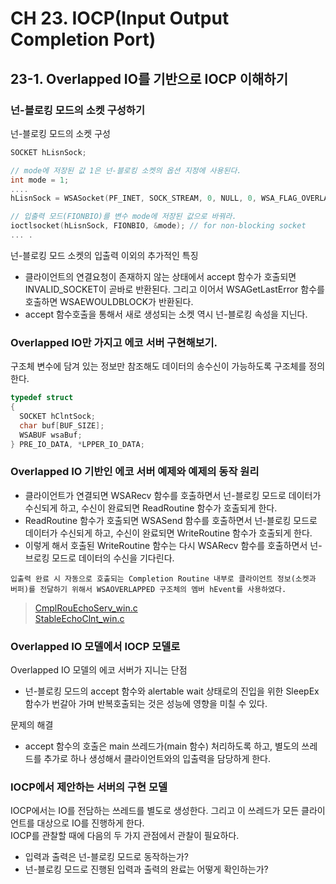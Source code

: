 # CH 23\. IOCP(Input Output Completion Port)

## 23-1. Overlapped IO를 기반으로 IOCP 이해하기

### 넌-블로킹 모드의 소켓 구성하기

넌-블로킹 모드의 소켓 구성
```c
SOCKET hLisnSock;

// mode에 저장된 값 1은 넌-블로킹 소켓의 옵션 지정에 사용된다.
int mode = 1;
....
hLisnSock = WSASocket(PF_INET, SOCK_STREAM, 0, NULL, 0, WSA_FLAG_OVERLAPPED);

// 입출력 모드(FIONBIO)를 변수 mode에 저장된 값으로 바꿔라.
ioctlsocket(hLisnSock, FIONBIO, &mode); // for non-blocking socket
... .
```

넌-블로킹 모드 소켓의 입출력 이외의 추가적인 특징
- 클라이언트의 연결요청이 존재하지 않는 상태에서 accept 함수가 호출되면 INVALID_SOCKET이 곧바로 반환된다. 그리고 이어서 WSAGetLastError 함수를 호출하면 WSAEWOULDBLOCK가 반환된다.
- accept 함수호출을 통해서 새로 생성되는 소켓 역시 넌-블로킹 속성을 지닌다.

### Overlapped IO만 가지고 에코 서버 구현해보기.

구조체 변수에 담겨 있는 정보만 참조해도 데이터의 송수신이 가능하도록 구조체를 정의한다.
```c
typedef struct
{
  SOCKET hClntSock;
  char buf[BUF_SIZE];
  WSABUF wsaBuf;
} PRE_IO_DATA, *LPPER_IO_DATA;
```

### Overlapped IO 기반인 에코 서버 예제와 예제의 동작 원리
- 클라이언트가 연결되면 WSARecv 함수를 호출하면서 넌-블로킹 모드로 데이터가 수신되게 하고, 수신이 완료되면 ReadRoutine 함수가 호출되게 한다.
- ReadRoutine 함수가 호출되면 WSASend 함수를 호출하면서 넌-블로킹 모드로 데이터가 수신되게 하고, 수신이 완료되면 WriteRoutine 함수가 호출되게 한다.
- 이렇게 해서 호출된 WriteRoutine 함수는 다시 WSARecv 함수를 호출하면서 넌-브로킹 모드로 데이터의 수신을 기다린다.

`입출력 완료 시 자동으로 호출되는 Completion Routine 내부로 클라이언트 정보(소켓과 버퍼)를 전달하기 위해서 WSAOVERLAPPED 구조체의 멤버 hEvent를 사용하였다.`


> [CmplRouEchoServ_win.c]()<br>
> [StableEchoClnt_win.c]()


### Overlapped IO 모델에서 IOCP 모델로
Overlapped IO 모델의 에코 서버가 지니는 단점
- 넌-블로킹 모드의 accept 함수와 alertable wait 상태로의 진입을 위한 SleepEx 함수가 번갈아 가며 반복호출되는 것은 성능에 영향을 미칠 수 있다.

문제의 해결
- accept 함수의 호출은 main 쓰레드가(main 함수) 처리하도록 하고, 별도의 쓰레드를 추가로 하나 생성해서 클라이언트와의 입출력을 담당하게 한다.

### IOCP에서 제안하는 서버의 구현 모델
IOCP에서는 IO를 전담하는 쓰레드를 별도로 생성한다. 그리고 이 쓰레드가 모든 클라이언트를 대상으로 IO를 진행하게 한다.<br>
IOCP를 관찰할 때에 다음의 두 가지 관점에서 관찰이 필요하다.
- 입력과 출력은 넌-블로킹 모드로 동작하는가?
- 넌-블로킹 모드로 진행된 입력과 출력의 완료는 어떻게 확인하는가?
